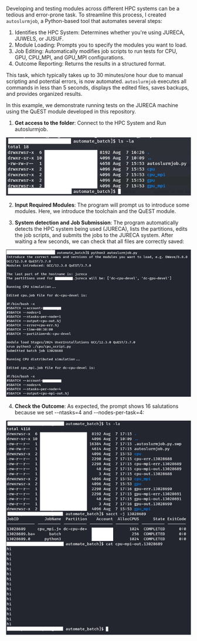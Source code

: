 Developing and testing modules across different HPC systems can be a tedious and error-prone task. To streamline this process, I created `autoslurmjob`, a Python-based tool that automates several steps:

  1. Identifies the HPC System: Determines whether you're using JURECA, JUWELS, or JUSUF.
  2. Module Loading: Prompts you to specify the modules you want to load.
  3. Job Editing: Automatically modifies job scripts to run tests for CPU, GPU, CPU_MPI, and GPU_MPI configurations.
  4. Outcome Reporting: Returns the results in a structured format.

This task, which typically takes up to 30 minutes/one hour due to manual scripting and potential errors, is now automated. `autoslurmjob` executes all commands in less than 5 seconds, displays the edited files, saves backups, and provides organized results.

In this example, we demonstrate running tests on the JURECA machine using the QuEST module developed in this repository.
1. **Get access to the folder**: Connect to the HPC System and Run autoslurmjob.

![alt text](pics/pic1.png)

2. **Input Required Modules**: The program will prompt us to introduce some modules. Here, we introduce the toolchain and the QuEST module.

3. **System detection and Job Submission**: The program automatically detects the HPC system being used (JURECA), lists the partitions, edits the job scripts, and submits the jobs to the JURECA system. After waiting a few seconds, we can check that all files are correctly saved:

![alt text](pics/pic2.png)

4. **Check the Outcome**: As expected, the prompt shows 16 salutations because we set --ntasks=4 and --nodes-per-task=4:

![alt text](pics/pic3.png)
